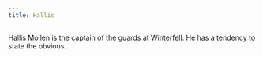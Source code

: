 ```yaml
---
title: Hallis
---
```


Hallis Mollen is the captain of the guards at Winterfell. He has a tendency to state the obvious.


